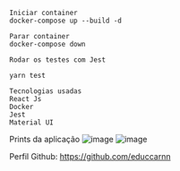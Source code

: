 ```
Iniciar container
docker-compose up --build -d

Parar container 
docker-compose down
```

```
Rodar os testes com Jest

yarn test
```


```
Tecnologias usadas
React Js
Docker
Jest
Material UI
```



Prints da aplicação
![image](https://github.com/user-attachments/assets/c8f6e6f2-cb92-442c-ac92-9a6603eab619)
![image](https://github.com/user-attachments/assets/c29a2166-7f34-4eaa-8dc8-99bb6958cca5)



Perfil Github: https://github.com/educcarnn
